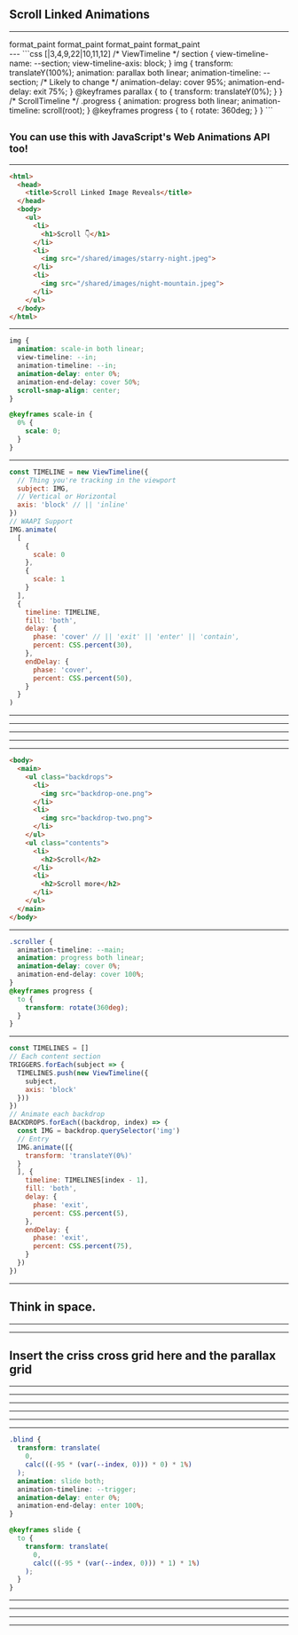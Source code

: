 <!-- .slide: class="title-slide title-slide--bottom" data-background-color="var(--citric)"-->
<!-- If you want to do everything in Canary with the polyfill -->
<!-- open -a /Applications/Google\ Chrome\ Canary.app --args --disable-blink-features=CSSScrollTimeline,ScrollTimeline -->
## Scroll Linked Animations
---
<!-- .slide: data-background-color="hsl(0 0% 0%)" -->
<div class="support-grid">
  <span class="browser-logo" data-browser="chrome"></span>
  <span class="browser-logo" data-browser="edge"></span>
  <span class="browser-logo" data-browser="safari"></span>
  <span class="browser-logo" data-browser="firefox"></span>
  <span class="browser-version" data-supported>
    <span class="material-symbols-outlined">
      format_paint
    </span>
  </span>
  <span class="browser-version" data-supported>
    <span class="material-symbols-outlined">
      format_paint
    </span>
  </span>
  <span class="browser-version" data-supported>
    <span class="material-symbols-outlined">
      format_paint
    </span>
  </span>
  <span class="browser-version" data-supported>
    <span class="material-symbols-outlined">
      format_paint
    </span>
  </span>
</div>
---
<!-- .slide: data-background-color="var(--selective)" -->
```css [|3,4,9,22|10,11,12]
/* ViewTimeline */
section {
  view-timeline-name: --section;
  view-timeline-axis: block;
}
img {
  transform: translateY(100%);
  animation: parallax both linear;
  animation-timeline: --section;
  /* Likely to change */
  animation-delay: cover 95%;
  animation-end-delay: exit 75%;
}
@keyframes parallax {
  to {
    transform: translateY(0%);
  }
}
/* ScrollTimeline */
.progress {
  animation: progress both linear;
  animation-timeline: scroll(root);
}
@keyframes progress {
  to {
    rotate: 360deg;
  }
}
```

<sub>You can use this with JavaScript's Web Animations API too!</sub>
---
<!-- .slide: data-background-color="hsl(0 0% 100%)" data-background-iframe="/demos/scroll-linked-animations/image-reveals" -->
---
<!-- .slide: data-background-color="var(--spearmint)" -->
```html []
<html>
  <head>
    <title>Scroll Linked Image Reveals</title>
  </head>
  <body>
    <ul>
      <li>
        <h1>Scroll 👇</h1>
      </li>
      <li>
        <img src="/shared/images/starry-night.jpeg">
      </li>
      <li>
        <img src="/shared/images/night-mountain.jpeg">
      </li>
    </ul>
  </body>
</html>
```
---
<!-- .slide: data-background-color="var(--blueberry)" -->
```css [|3,4,5,6]
img {
  animation: scale-in both linear;
  view-timeline: --in;
  animation-timeline: --in;
  animation-delay: enter 0%;
  animation-end-delay: cover 50%;
  scroll-snap-align: center;
}

@keyframes scale-in {
  0% {
    scale: 0;
  }
}

```
---
<!-- .slide: data-background-color="var(--selective)" -->
```js [|1-6,15,17-23]
const TIMELINE = new ViewTimeline({
  // Thing you're tracking in the viewport
  subject: IMG,
  // Vertical or Horizontal
  axis: 'block' // || 'inline'
})
// WAAPI Support
IMG.animate(
  [
    {
      scale: 0
    },
    {
      scale: 1
    }
  ],
  {
    timeline: TIMELINE,
    fill: 'both',
    delay: {
      phase: 'cover' // || 'exit' || 'enter' || 'contain', 
      percent: CSS.percent(30),
    },
    endDelay: {
      phase: 'cover', 
      percent: CSS.percent(50),
    }
  }
)

```
---
<!-- .slide: data-background-color="hsl(0 0% 0%)" data-background-iframe="/demos/scroll-linked-animations/tokyo-scroll" -->
---
<!-- .slide: data-background-color="hsl(0 0% 0%)" data-background-iframe="/demos/scroll-linked-animations/dj-deck" -->
---
<!-- .slide: data-background-color="hsl(0 0% 100%)" data-background-iframe="/demos/scroll-linked-animations/this-is-a-box" -->
---
<!-- .slide: data-background-color="hsl(0 0% 0%)" data-background-iframe="/demos/scroll-linked-animations/snap-parallax" -->
---
<!-- .slide: data-background-color="var(--citric)" -->
```html []
<body>
  <main>
    <ul class="backdrops">
      <li>
        <img src="backdrop-one.png">
      </li>
      <li>
        <img src="backdrop-two.png">
      </li>
    </ul>  
    <ul class="contents">
      <li>
        <h2>Scroll</h2>
      </li>
      <li>
        <h2>Scroll more</h2>
      </li>
    </ul>
  </main>
</body>
```
---
<!-- .slide: data-background-color="var(--cinnabar)" -->
```css []
.scroller {
  animation-timeline: --main;
  animation: progress both linear;
  animation-delay: cover 0%;
  animation-end-delay: cover 100%;
}
@keyframes progress {
  to {
    transform: rotate(360deg);
  }
}
```
---
<!-- .slide: data-background-color="var(--chateau)" -->
```js []
const TIMELINES = []
// Each content section
TRIGGERS.forEach(subject => {
  TIMELINES.push(new ViewTimeline({
    subject,
    axis: 'block'
  }))
})
// Animate each backdrop
BACKDROPS.forEach((backdrop, index) => {
  const IMG = backdrop.querySelector('img')
  // Entry
  IMG.animate([{
    transform: 'translateY(0%)'
  }
  ], {
    timeline: TIMELINES[index - 1],
    fill: 'both',
    delay: {
      phase: 'exit', 
      percent: CSS.percent(5),
    },
    endDelay: {
      phase: 'exit', 
      percent: CSS.percent(75),
    }
  })
})
```
---
<!-- .slide: class="title-slide title-slide--top" data-background-color="var(--black)" -->
## Think in <span style="color: var(--fuschia)">space</span>.
---
<!-- .slide: data-background-color="hsl(0 0% 0%)" data-background-iframe="/demos/scroll-linked-animations/snap-directions" -->
---
## Insert the criss cross grid here and the parallax grid
---
<!-- ## Micro interactions
--- -->
<!-- .slide: data-background-color="hsl(0 0% 100%)" data-background-iframe="/demos/scroll-linked-animations/search-micro" -->
---
<!-- .slide: data-background-color="hsl(0 0% 100%)" data-background-iframe="/demos/scroll-linked-animations/avatar-micro" -->
---
<!-- .slide: data-background-color="hsl(0 0% 100%)" data-background-iframe="/demos/scroll-linked-animations/dynamic-island" -->
---
<!-- .slide: data-background-video="/shared/video/peter.mp4" data-background-video-loop="true" data-background-video-muted="true" data-background-size="contain" data-background-color="var(--spearmint)"-->
---
<!-- .slide: data-background-color="hsl(0 0% 100%)" data-background-iframe="/demos/scroll-linked-animations/peters-blinds" -->
---
<!-- .slide: data-background-color="var(--fuschia)" -->
```css []
.blind {
  transform: translate(
    0,
    calc(((-95 * (var(--index, 0))) * 0) * 1%)
  );
  animation: slide both;
  animation-timeline: --trigger;
  animation-delay: enter 0%;
  animation-end-delay: enter 100%;
}

@keyframes slide {
  to {
    transform: translate(
      0,
      calc(((-95 * (var(--index, 0))) * 1) * 1%)
    );
  }
}
```
<!-- ---
## Sneaker Carousel -->
---
<!-- .slide: data-background-iframe="/demos/scroll-linked-animations/scrolltrigger-book" -->
---
<!-- .slide: data-background-iframe="/demos/scroll-linked-animations/prototype-book" -->
---
<!-- .slide: data-background-color="hsl(0 0% 100%)" data-background-iframe="/chrometober-2022/index.html" -->
---
<!-- End Section